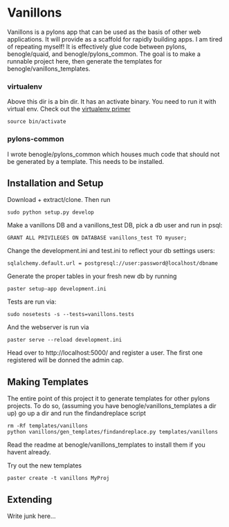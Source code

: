 Vanillons
=========

Vanillons is a pylons app that can be used as the basis of other web
applications. It will provide as a scaffold for rapidly building apps. I am
tired of repeating myself! It is effectively glue code between pylons,
benogle/quaid, and benogle/pylons_common. The goal is to make a runnable
project here, then generate the templates for benogle/vanillons_templates.

### virtualenv

Above this dir is a bin dir. It has an activate binary. You need to run it with
virtual env. Check out the [virtualenv primer](http://iamzed.com/2009/05/07/a-primer-on-virtualenv/)

    source bin/activate

### pylons-common

I wrote benogle/pylons_common which houses much code that should not be generated by
a template. This needs to be installed.


Installation and Setup
----------------------

Download + extract/clone. Then run

    sudo python setup.py develop

Make a vanillons DB and a vanillons_test DB, pick a db user and run in psql:

    GRANT ALL PRIVILEGES ON DATABASE vanillons_test TO myuser;

Change the development.ini and test.ini to reflect your db settings users:
    
    sqlalchemy.default.url = postgresql://user:password@localhost/dbname

Generate the proper tables in your fresh new db by running

    paster setup-app development.ini

Tests are run via:

    sudo nosetests -s --tests=vanillons.tests

And the webserver is run via

    paster serve --reload development.ini

Head over to http://localhost:5000/ and register a user. The first one
registered will be donned the admin cap.

Making Templates
----------------

The entire point of this project it to generate templates for other pylons
projects. To do so, (assuming you have benogle/vanillons_templates a dir up)
go up a dir and run the findandreplace script

    rm -Rf templates/vanillons
    python vanillons/gen_templates/findandreplace.py templates/vanillons

Read the readme at benogle/vanillons_templates to install them if you havent
already.

Try out the new templates

    paster create -t vanillons MyProj

Extending
---------

Write junk here...